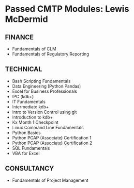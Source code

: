 # Passed CMTP Modules: Lewis McDermid

## FINANCE
- Fundamentals of CLM
- Fundamentals of Regulatory Reporting

## TECHNICAL
- Bash Scripting Fundamentals
- Data Engineering (Python Pandas)
- Excel for Business Professionals
- IPC (kdb+)
- IT Fundamentals
- Intermediate kdb+
- Intro to Version Control using git
- Introduction to kdb+
- Kx Month 1 Checkpoint
- Linux Command Line Fundamentals
- Python Basics
- Python PCAP (Associate) Certification 1
- Python PCAP (Associate) Certification 2
- SQL Fundamentals
- VBA for Excel

## CONSULTANCY
- Fundamentals of Project Management
